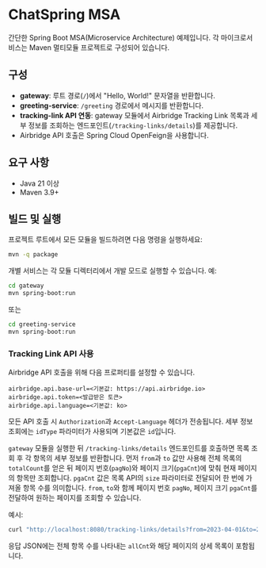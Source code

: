 # ChatSpring MSA

간단한 Spring Boot MSA(Microservice Architecture) 예제입니다. 각 마이크로서비스는 Maven 멀티모듈 프로젝트로 구성되어 있습니다.

## 구성
- **gateway**: 루트 경로(`/`)에서 "Hello, World!" 문자열을 반환합니다.
- **greeting-service**: `/greeting` 경로에서 메시지를 반환합니다.
- **tracking-link API 연동**: gateway 모듈에서 Airbridge Tracking Link 목록과 세부 정보를 조회하는 엔드포인트(`/tracking-links/details`)를 제공합니다.
- Airbridge API 호출은 Spring Cloud OpenFeign을 사용합니다.

## 요구 사항
- Java 21 이상
- Maven 3.9+

## 빌드 및 실행
프로젝트 루트에서 모든 모듈을 빌드하려면 다음 명령을 실행하세요:

```bash
mvn -q package
```

개별 서비스는 각 모듈 디렉터리에서 개발 모드로 실행할 수 있습니다. 예:

```bash
cd gateway
mvn spring-boot:run
```

또는

```bash
cd greeting-service
mvn spring-boot:run
```

### Tracking Link API 사용

Airbridge API 호출을 위해 다음 프로퍼티를 설정할 수 있습니다.

```
airbridge.api.base-url=<기본값: https://api.airbridge.io>
airbridge.api.token=<발급받은 토큰>
airbridge.api.language=<기본값: ko>
```

모든 API 호출 시 `Authorization`과 `Accept-Language` 헤더가 전송됩니다. 세부 정보
조회에는 `idType` 파라미터가 사용되며 기본값은 `id`입니다.

`gateway` 모듈을 실행한 뒤 `/tracking-links/details` 엔드포인트를 호출하면 목록 조회 후 각 항목의 세부 정보를 반환합니다. 먼저 `from`과 `to` 값만 사용해 전체 목록의 `totalCount`를 얻은 뒤 페이지 번호(`pagNo`)와 페이지 크기(`pgaCnt`)에 맞춰 현재 페이지의 항목만 조회합니다. `pgaCnt` 값은 목록 API의 `size` 파라미터로 전달되어 한 번에 가져올 항목 수를 의미합니다. `from`, `to`와 함께 페이지 번호 `pagNo`, 페이지 크기 `pgaCnt`를 전달하여 원하는 페이지를 조회할 수 있습니다.

예시:

```bash
curl "http://localhost:8080/tracking-links/details?from=2023-04-01&to=2023-04-02&pagNo=1&pgaCnt=10"
```

응답 JSON에는 전체 항목 수를 나타내는 `allCnt`와 해당 페이지의 상세 목록이 포함됩니다.
